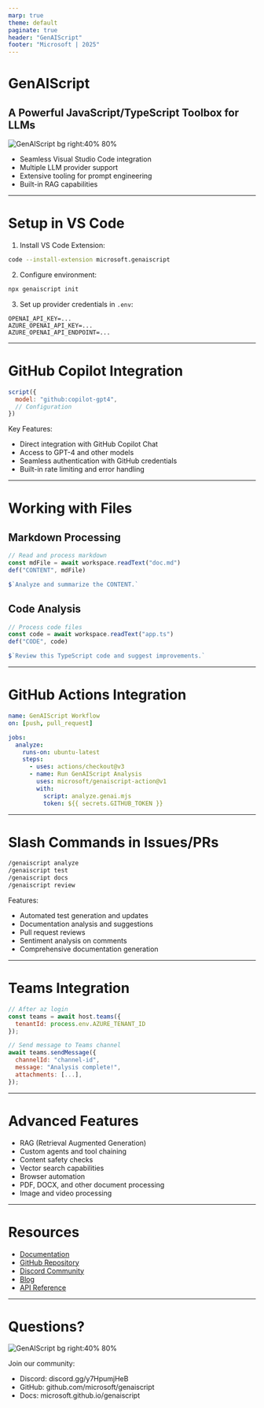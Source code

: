 ```yaml
---
marp: true
theme: default
paginate: true
header: "GenAIScript"
footer: "Microsoft | 2025"
---
```


# GenAIScript

## A Powerful JavaScript/TypeScript Toolbox for LLMs

![GenAIScript bg right:40% 80%](https://microsoft.github.io/genaiscript/images/favicon.svg)

- Seamless Visual Studio Code integration
- Multiple LLM provider support
- Extensive tooling for prompt engineering
- Built-in RAG capabilities

---

# Setup in VS Code

1. Install VS Code Extension:
```bash
code --install-extension microsoft.genaiscript
```

2. Configure environment:
```bash
npx genaiscript init
```

3. Set up provider credentials in `.env`:
```env
OPENAI_API_KEY=...
AZURE_OPENAI_API_KEY=...
AZURE_OPENAI_API_ENDPOINT=...
```

---

# GitHub Copilot Integration

```javascript
script({
  model: "github:copilot-gpt4",
  // Configuration
})
```

Key Features:
- Direct integration with GitHub Copilot Chat
- Access to GPT-4 and other models
- Seamless authentication with GitHub credentials
- Built-in rate limiting and error handling

---

# Working with Files

## Markdown Processing

```javascript
// Read and process markdown
const mdFile = await workspace.readText("doc.md")
def("CONTENT", mdFile)

$`Analyze and summarize the CONTENT.`
```

## Code Analysis

```javascript
// Process code files
const code = await workspace.readText("app.ts")
def("CODE", code)

$`Review this TypeScript code and suggest improvements.`
```

---

# GitHub Actions Integration

```yaml
name: GenAIScript Workflow
on: [push, pull_request]

jobs:
  analyze:
    runs-on: ubuntu-latest
    steps:
      - uses: actions/checkout@v3
      - name: Run GenAIScript Analysis
        uses: microsoft/genaiscript-action@v1
        with:
          script: analyze.genai.mjs
          token: ${{ secrets.GITHUB_TOKEN }}
```

---

# Slash Commands in Issues/PRs

```bash
/genaiscript analyze
/genaiscript test
/genaiscript docs
/genaiscript review
```

Features:
- Automated test generation and updates
- Documentation analysis and suggestions
- Pull request reviews
- Sentiment analysis on comments
- Comprehensive documentation generation

---

# Teams Integration

```javascript
// After az login
const teams = await host.teams({
  tenantId: process.env.AZURE_TENANT_ID
});

// Send message to Teams channel
await teams.sendMessage({
  channelId: "channel-id",
  message: "Analysis complete!",
  attachments: [...],
});
```

---

# Advanced Features

- RAG (Retrieval Augmented Generation)
- Custom agents and tool chaining
- Content safety checks
- Vector search capabilities
- Browser automation
- PDF, DOCX, and other document processing
- Image and video processing

---

# Resources

- [Documentation](https://microsoft.github.io/genaiscript/)
- [GitHub Repository](https://github.com/microsoft/genaiscript)
- [Discord Community](https://discord.gg/y7HpumjHeB)
- [Blog](https://microsoft.github.io/genaiscript/blog)
- [API Reference](https://microsoft.github.io/genaiscript/reference/)

---

# Questions?

![GenAIScript bg right:40% 80%](https://microsoft.github.io/genaiscript/images/favicon.svg)

Join our community:
- Discord: discord.gg/y7HpumjHeB
- GitHub: github.com/microsoft/genaiscript
- Docs: microsoft.github.io/genaiscript
